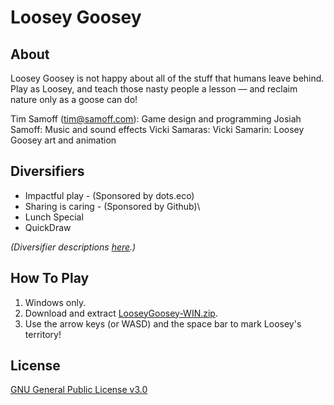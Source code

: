 # Loosey Goosey

## About
Loosey Goosey is not happy about all of the stuff that humans leave behind. Play as Loosey, and teach those nasty people a lesson — and reclaim nature only as a goose can do!

Tim Samoff (tim@samoff.com): Game design and programming
Josiah Samoff: Music and sound effects
Vicki Samaras: Vicki Samarin: Loosey Goosey art and animation

## Diversifiers

* Impactful play - (Sponsored by dots.eco)
* Sharing is caring - (Sponsored by Github)\
* Lunch Special
* QuickDraw

*(Diversifier descriptions [here](https://globalgamejam.org/news/ggj-2024-diversifiers-are-here).)*

## How To Play

1. Windows only.
2. Download and extract [LooseyGoosey-WIN.zip](https://github.com/timsamoff/LooseyGoosey/blob/main/LooseyGoosey-WIN.zip).
3. Use the arrow keys (or WASD) and the space bar to mark Loosey's territory!

## License
[GNU General Public License v3.0](https://www.gnu.org/licenses/gpl-3.0.en.html)
